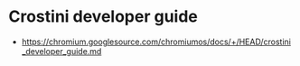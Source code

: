 # Crostini developer guide
- https://chromium.googlesource.com/chromiumos/docs/+/HEAD/crostini_developer_guide.md
